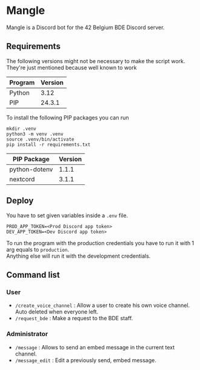 # Mangle
Mangle is a Discord bot for the 42 Belgium BDE Discord server.

## Requirements
The following versions might not be necessary to make the script work.
They're just mentioned because well known to work

| Program | Version |
|---------|---------|
| Python  | 3.12    |
| PIP     | 24.3.1  |

To install the following PIP packages you can run
```
mkdir .venv
python3 -m venv .venv
source .venv/bin/activate
pip install -r requirements.txt
```

| PIP Package   | Version  |
|---------------|----------|
| python-dotenv | 1.1.1    |
| nextcord      | 3.1.1    |

## Deploy
You have to set given variables inside a `.env` file.
```
PROD_APP_TOKEN=<Prod Discord app token>
DEV_APP_TOKEN=<Dev Discord app token>
```
To run the program with the production credentials you have to run it with 1 arg equals to `production`.  
Anything else will run it with the development credentials.

## Command list
### User
- `/create_voice_channel` : Allow a user to create his own voice channel. Auto deleted when everyone left.
- `/request_bde` : Make a request to the BDE staff.

### Administrator
- `/message` : Allows to send an embed message in the current text channel.
- `/message_edit` : Edit a previously send, embed message.
